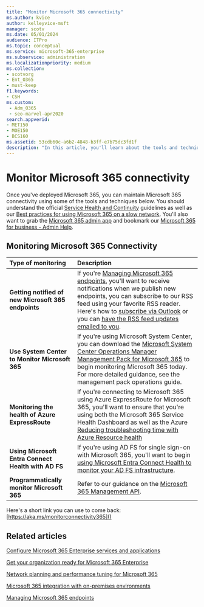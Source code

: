 ```yaml
---
title: "Monitor Microsoft 365 connectivity"
ms.author: kvice
author: kelleyvice-msft
manager: scotv
ms.date: 05/01/2024
audience: ITPro
ms.topic: conceptual
ms.service: microsoft-365-enterprise
ms.subservice: administration
ms.localizationpriority: medium
ms.collection: 
- scotvorg
- Ent_O365
- must-keep
f1.keywords:
- CSH
ms.custom: 
 - Adm_O365
 - seo-marvel-apr2020
search.appverid:
- MET150
- MOE150
- BCS160
ms.assetid: 53cdb60c-a6b2-4848-b3ff-e7b75dc3fd1f
description: "In this article, you'll learn about the tools and techniques you can use to monitor and maintain Microsoft 365 connectivity."
---
```


# Monitor Microsoft 365 connectivity

Once you've deployed Microsoft 365, you can maintain Microsoft 365 connectivity using some of the tools and techniques below. You should understand the official [Service Health and Continuity](/office365/servicedescriptions/office-365-platform-service-description/service-health-and-continuity) guidelines as well as our [Best practices for using Microsoft 365 on a slow network](https://support.office.com/article/fd16c8d2-4799-4c39-8fd7-045f06640166). You'll also want to grab the [Microsoft 365 admin app](https://blogs.office.com/2015/03/13/administer-on-the-go-with-the-updated-office-365-admin-app/) and bookmark our [Microsoft 365 for business - Admin Help](https://support.office.com/article/17d3ff3f-3601-466e-b5a1-482b31cfb791).
  
## Monitoring Microsoft 365 Connectivity

|Type of monitoring |Description |
|:-----|:-----|
|**Getting notified of new Microsoft 365 endpoints** <br/> |If you're [Managing Microsoft 365 endpoints](https://support.office.com/article/99cab9d4-ef59-4207-9f2b-3728eb46bf9a), you'll want to receive notifications when we publish new endpoints, you can subscribe to our RSS feed using your favorite RSS reader. Here's how to [subscribe via Outlook](https://go.microsoft.com/fwlink/p/?LinkId=532416) or you can [have the RSS feed updates emailed to you](https://go.microsoft.com/fwlink/p/?LinkId=532417).  <br/> |
|**Use System Center to Monitor Microsoft 365** <br/> |If you're using Microsoft System Center, you can download the [Microsoft System Center Operations Manager Management Pack for Microsoft 365](https://www.microsoft.com/download/details.aspx?id=103379) to begin monitoring Microsoft 365 today. For more detailed guidance, see the management pack operations guide. <br/> |
|**Monitoring the health of Azure ExpressRoute** <br/> |If you're connecting to Microsoft 365 using Azure ExpressRoute for Microsoft 365, you'll want to ensure that you're using both the Microsoft 365 Service Health Dashboard as well as the Azure [Reducing troubleshooting time with Azure Resource health](https://azure.microsoft.com/blog/reduce-troubleshooting-time-with-azure-resource-health/) <br/> |
|**Using Microsoft Entra Connect Health with AD FS** <br/> |If you're using AD FS for single sign-on with Microsoft 365, you'll want to begin [using Microsoft Entra Connect Health to monitor your AD FS infrastructure](/azure/active-directory/hybrid/how-to-connect-health-adfs).  <br/> |
|**Programmatically monitor Microsoft 365** <br/> |Refer to our guidance on the [Microsoft 365 Management API](/office/office-365-management-api/office-365-management-apis-overview).  <br/> |

Here's a short link you can use to come back: [https://aka.ms/monitorconnectivity365]()
  
## Related articles

[Configure Microsoft 365 Enterprise services and applications](configure-services-and-applications.md)
  
[Get your organization ready for Microsoft 365 Enterprise](get-your-organization-ready-for-office-365.md)
  
[Network planning and performance tuning for Microsoft 365](network-planning-and-performance.md)
  
[Microsoft 365 integration with on-premises environments](microsoft-365-integration.md)
  
[Managing Microsoft 365 endpoints](managing-office-365-endpoints.md)
